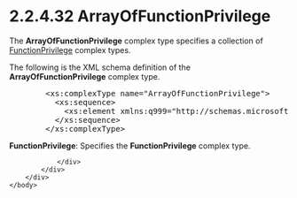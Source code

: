 <html dir="LTR" xmlns:mshelp="http://msdn.microsoft.com/mshelp" xmlns:ddue="http://ddue.schemas.microsoft.com/authoring/2003/5" xmlns:xlink="http://www.w3.org/1999/xlink" xmlns:tool="http://www.microsoft.com/tooltip">
    <head>
        <meta http-equiv="Content-Type" content="text/html; CHARSET=utf-8"></meta>
        <meta name="save" content="history"></meta>
        <title>2.2.4.32 ArrayOfFunctionPrivilege</title>
        <xml>
            <mshelp:toctitle title="2.2.4.32 ArrayOfFunctionPrivilege"></mshelp:toctitle>
            <mshelp:rltitle title="[MS-SSMDSWS-15]: ArrayOfFunctionPrivilege"></mshelp:rltitle>
            <mshelp:keyword index="A" term="bb02bff3-79e1-4d6f-91ea-14c17c69da88"></mshelp:keyword>
            <mshelp:attr name="DCSext.ContentType" value="open specification"></mshelp:attr>
            <mshelp:attr name="AssetID" value="bb02bff3-79e1-4d6f-91ea-14c17c69da88"></mshelp:attr>
            <mshelp:attr name="TopicType" value="kbRef"></mshelp:attr>
            <mshelp:attr name="DCSext.Title" value="[MS-SSMDSWS-15]: ArrayOfFunctionPrivilege" />
        </xml>
    </head>
    <body>
        <div id="header">
            <h1 class="heading">2.2.4.32 ArrayOfFunctionPrivilege</h1>
        </div>
        <div id="mainSection">
            <div id="mainBody">
                <div id="allHistory" class="saveHistory"></div>
                <div id="sectionSection0" class="section" name="collapseableSection">
                    

<p>The <b>ArrayOfFunctionPrivilege</b> complex type specifies a
collection of <a href="401d0abe-bb72-4cb8-bd00-48da285279d1.html">FunctionPrivilege</a>
complex types.</p>

<p>The following is the XML schema definition of the <b>ArrayOfFunctionPrivilege</b>
complex type.</p>

<dl>
<dd>
<div><pre>   &lt;xs:complexType name=&quot;ArrayOfFunctionPrivilege&quot;&gt;
     &lt;xs:sequence&gt;
       &lt;xs:element xmlns:q999=&quot;http://schemas.microsoft.com/sqlserver/masterdataservices/2009/09&quot; minOccurs=&quot;0&quot; maxOccurs=&quot;unbounded&quot; name=&quot;FunctionPrivilege&quot; nillable=&quot;true&quot; type=&quot;q999:FunctionPrivilege&quot; xmlns:xs=&quot;http://www.w3.org/2001/XMLSchema&quot; /&gt;
     &lt;/xs:sequence&gt;
   &lt;/xs:complexType&gt;
</pre></div>
</dd></dl>

<p><b>FunctionPrivilege</b>: Specifies the <b>FunctionPrivilege</b>
complex type.</p>


                </div>
            </div>
        </div>
    </body>
</html>